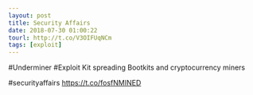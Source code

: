 ```yaml
---
layout: post
title: Security Affairs
date: 2018-07-30 01:00:22
tourl: http://t.co/V3OIFUqNCm
tags: [exploit]
---
```

#Underminer #Exploit Kit spreading Bootkits and cryptocurrency miners

#securityaffairs https://t.co/fosfNMINED